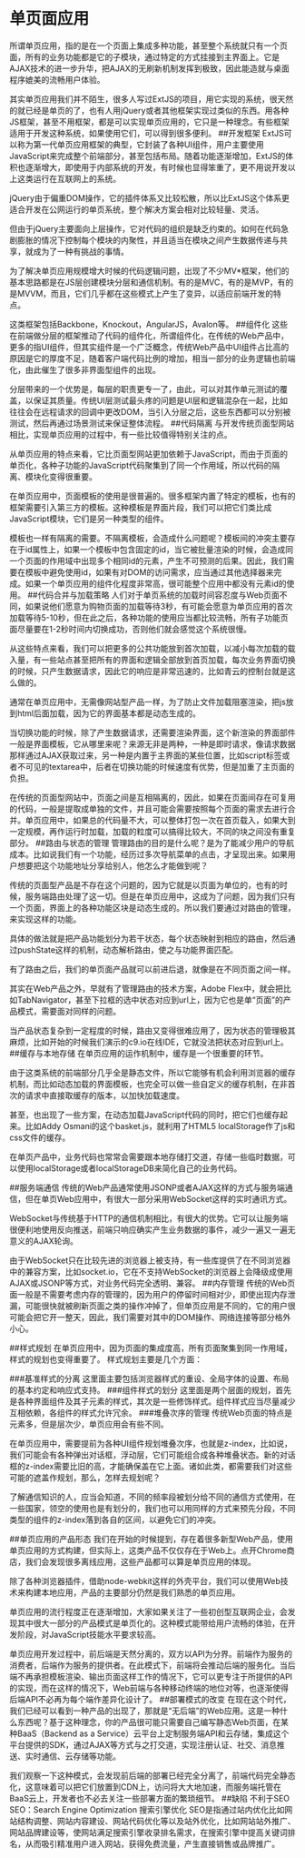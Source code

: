# 单页面应用
所谓单页应用，指的是在一个页面上集成多种功能，甚至整个系统就只有一个页面，所有的业务功能都是它的子模块，通过特定的方式挂接到主界面上。它是AJAX技术的进一步升华，把AJAX的无刷新机制发挥到极致，因此能造就与桌面程序媲美的流畅用户体验。

其实单页应用我们并不陌生，很多人写过ExtJS的项目，用它实现的系统，很天然的就已经是单页的了，也有人用jQuery或者其他框架实现过类似的东西。用各种JS框架，甚至不用框架，都是可以实现单页应用的，它只是一种理念。有些框架适用于开发这种系统，如果使用它们，可以得到很多便利。
##开发框架
ExtJS可以称为第一代单页应用框架的典型，它封装了各种UI组件，用户主要使用JavaScript来完成整个前端部分，甚至包括布局。随着功能逐渐增加，ExtJS的体积也逐渐增大，即使用于内部系统的开发，有时候也显得笨重了，更不用说开发以上这类运行在互联网上的系统。

jQuery由于偏重DOM操作，它的插件体系又比较松散，所以比ExtJS这个体系更适合开发在公网运行的单页系统，整个解决方案会相对比较轻量、灵活。

但由于jQuery主要面向上层操作，它对代码的组织是缺乏约束的。如何在代码急剧膨胀的情况下控制每个模块的内聚性，并且适当在模块之间产生数据传递与共享，就成为了一种有挑战的事情。

为了解决单页应用规模增大时候的代码逻辑问题，出现了不少MV*框架，他们的基本思路都是在JS层创建模块分层和通信机制。有的是MVC，有的是MVP，有的是MVVM，而且，它们几乎都在这些模式上产生了变异，以适应前端开发的特点。

这类框架包括Backbone，Knockout，AngularJS，Avalon等。
##组件化
这些在前端做分层的框架推动了代码的组件化，所谓组件化，在传统的Web产品中，更多的指UI组件，但其实组件是一个广泛概念，传统Web产品中UI组件占比高的原因是它的厚度不足，随着客户端代码比例的增加，相当一部分的业务逻辑也前端化，由此催生了很多非界面型组件的出现。

分层带来的一个优势是，每层的职责更专一了，由此，可以对其作单元测试的覆盖，以保证其质量。传统UI层测试最头疼的问题是UI层和逻辑混杂在一起，比如往往会在远程请求的回调中更改DOM，当引入分层之后，这些东西都可以分别被测试，然后再通过场景测试来保证整体流程。
##代码隔离
与开发传统页面型网站相比，实现单页应用的过程中，有一些比较值得特别关注的点。

从单页应用的特点来看，它比页面型网站更加依赖于JavaScript，而由于页面的单页化，各种子功能的JavaScript代码聚集到了同一个作用域，所以代码的隔离、模块化变得很重要。

在单页应用中，页面模板的使用是很普遍的。很多框架内置了特定的模板，也有的框架需要引入第三方的模板。这种模板是界面片段，我们可以把它们类比成JavaScript模块，它们是另一种类型的组件。

模板也一样有隔离的需要。不隔离模板，会造成什么问题呢？模板间的冲突主要存在于id属性上，如果一个模板中包含固定的id，当它被批量渲染的时候，会造成同一个页面的作用域中出现多个相同id的元素，产生不可预测的后果。因此，我们需要在模板中避免使用id，如果有对DOM的访问需求，应当通过其他选择器来完成。如果一个单页应用的组件化程度非常高，很可能整个应用中都没有元素id的使用。
##代码合并与加载策略
人们对于单页系统的加载时间容忍度与Web页面不同，如果说他们愿意为购物页面的加载等待3秒，有可能会愿意为单页应用的首次加载等待5-10秒，但在此之后，各种功能的使用应当都比较流畅，所有子功能页面尽量要在1-2秒时间内切换成功，否则他们就会感觉这个系统很慢。

从这些特点来看，我们可以把更多的公共功能放到首次加载，以减小每次加载的载入量，有一些站点甚至把所有的界面和逻辑全部放到首页加载，每次业务界面切换的时候，只产生数据请求，因此它的响应是非常迅速的，比如青云的控制台就是这么做的。

通常在单页应用中，无需像网站型产品一样，为了防止文件加载阻塞渲染，把js放到html后面加载，因为它的界面基本都是动态生成的。

当切换功能的时候，除了产生数据请求，还需要渲染界面，这个新渲染的界面部件一般是界面模板，它从哪里来呢？来源无非是两种，一种是即时请求，像请求数据那样通过AJAX获取过来，另一种是内置于主界面的某些位置，比如script标签或者不可见的textarea中，后者在切换功能的时候速度有优势，但是加重了主页面的负担。

在传统的页面型网站中，页面之间是互相隔离的，因此，如果在页面间存在可复用的代码，一般是提取成单独的文件，并且可能会需要按照每个页面的需求去进行合并。单页应用中，如果总的代码量不大，可以整体打包一次在首页载入，如果大到一定规模，再作运行时加载，加载的粒度可以搞得比较大，不同的块之间没有重复部分。
##路由与状态的管理
管理路由的目的是什么呢？是为了能减少用户的导航成本。比如说我们有一个功能，经历过多次导航菜单的点击，才呈现出来。如果用户想要把这个功能地址分享给别人，他怎么才能做到呢？

传统的页面型产品是不存在这个问题的，因为它就是以页面为单位的，也有的时候，服务端路由处理了这一切。但是在单页应用中，这成为了问题，因为我们只有一个页面，界面上的各种功能区块是动态生成的。所以我们要通过对路由的管理，来实现这样的功能。

具体的做法就是把产品功能划分为若干状态，每个状态映射到相应的路由，然后通过pushState这样的机制，动态解析路由，使之与功能界面匹配。

有了路由之后，我们的单页面产品就可以前进后退，就像是在不同页面之间一样。

其实在Web产品之外，早就有了管理路由的技术方案，Adobe Flex中，就会把比如TabNavigator，甚至下拉框的选中状态对应到url上，因为它也是单“页面”的产品模式，需要面对同样的问题。

当产品状态复杂到一定程度的时候，路由又变得很难应用了，因为状态的管理极其麻烦，比如开始的时候我们演示的c9.io在线IDE，它就没法把状态对应到url上。
##缓存与本地存储
在单页应用的运作机制中，缓存是一个很重要的环节。

由于这类系统的前端部分几乎全是静态文件，所以它能够有机会利用浏览器的缓存机制，而比如动态加载的界面模板，也完全可以做一些自定义的缓存机制，在非首次的请求中直接取缓存的版本，以加快加载速度。

甚至，也出现了一些方案，在动态加载JavaScript代码的同时，把它们也缓存起来。比如Addy Osmani的这个basket.js，就利用了HTML5 localStorage作了js和css文件的缓存。

在单页产品中，业务代码也常常会需要跟本地存储打交道，存储一些临时数据，可以使用localStorage或者localStorageDB来简化自己的业务代码。


##服务端通信
传统的Web产品通常使用JSONP或者AJAX这样的方式与服务端通信，但在单页Web应用中，有很大一部分采用WebSocket这样的实时通讯方式。

WebSocket与传统基于HTTP的通信机制相比，有很大的优势。它可以让服务端很便利地使用反向推送，前端只响应确实产生业务数据的事件，减少一遍又一遍无意义的AJAX轮询。

由于WebSocket只在比较先进的浏览器上被支持，有一些库提供了在不同浏览器中的兼容方案，比如socket.io，它在不支持WebSocket的浏览器上会降级成使用AJAX或JSONP等方式，对业务代码完全透明、兼容。
##内存管理
传统的Web页面一般是不需要考虑内存的管理的，因为用户的停留时间相对少，即使出现内存泄漏，可能很快就被刷新页面之类的操作冲掉了，但单页应用是不同的，它的用户很可能会把它开一整天，因此，我们需要对其中的DOM操作、网络连接等部分格外小心。


##样式规划
在单页应用中，因为页面的集成度高，所有页面聚集到同一作用域，样式的规划也变得重要了。
样式规划主要是几个方面：

###基准样式的分离
这里面主要包括浏览器样式的重设、全局字体的设置、布局的基本约定和响应式支持。
###组件样式的划分
这里面是两个层面的规划，首先是各种界面组件及其子元素的样式，其次是一些修饰样式。组件样式应当尽量减少互相依赖，各组件的样式允许冗余。
###堆叠次序的管理
传统Web页面的特点是元素多，但是层次少，单页应用会有些不同。

在单页应用中，需要提前为各种UI组件规划堆叠次序，也就是z-index，比如说，我们可能会有各种弹出对话框，浮动层，它们可能组合成各种堆叠状态。新的对话框的z-index需要比旧的高，才能确保盖在它上面。诸如此类，都需要我们对这些可能的遮盖作规划，那么，怎样去规划呢？

了解通信知识的人，应当会知道，不同的频率段被划分给不同的通信方式使用，在一些国家，领空的使用也是有划分的，我们也可以用同样的方式来预先分段，不同类型的组件的z-index落到各自的区间，以避免它们的冲突。

##单页应用的产品形态
我们在开始的时候提到，存在着很多新型Web产品，使用单页应用的方式构建，但实际上，这类产品不仅仅存在于Web上。点开Chrome商店，我们会发现很多离线应用，这些产品都可以算是单页应用的体现。

除了各种浏览器插件，借助node-webkit这样的外壳平台，我们可以使用Web技术来构建本地应用，产品的主要部分仍然是我们熟悉的单页应用。

单页应用的流行程度正在逐渐增加，大家如果关注了一些初创型互联网企业，会发现其中很大一部分的产品模式是单页化的。这种模式能带给用户流畅的体验，在开发阶段，对JavaScript技能水平要求较高。

单页应用开发过程中，前后端是天然分离的，双方以API为分界。前端作为服务的消费者，后端作为服务的提供者。在此模式下，前端将会推动后端的服务化。当后端不再承担模板渲染、输出页面这样工作的情况下，它可以更专注于所提供的API的实现，而在这样的情况下，Web前端与各种移动终端的地位对等，也逐渐使得后端API不必再为每个端作差异化设计了。
##部署模式的改变
在现在这个时代，我们已经可以看到一种产品的出现了，那就是“无后端”的Web应用。这是一种什么东西呢？基于这种理念，你的产品很可能只需要自己编写静态Web页面，在某种BaaS（Backend as a Service）云平台上定制服务端API和云存储，集成这个平台提供的SDK，通过AJAX等方式与之打交道，实现注册认证、社交、消息推送、实时通信、云存储等功能。

我们观察一下这种模式，会发现前后端的部署已经完全分离了，前端代码完全静态化，这意味着可以把它们放置到CDN上，访问将大大地加速，而服务端托管在BaaS云上，开发者也不必去关注一些部署方面的繁琐细节。
##缺陷
不利于SEO
SEO：Search Engine Optimization 搜索引擎优化
SEO是指通过站内优化比如网站结构调整、网站内容建设、网站代码优化等以及站外优化，比如网站站外推广、网站品牌建设等，使网站满足搜索引擎收录排名需求，在搜索引擎中提高关键词排名，从而吸引精准用户进入网站，获得免费流量，产生直接销售或品牌推广。





